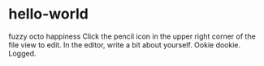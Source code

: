 # hello-world
fuzzy octo happiness
Click the  pencil icon in the upper right corner of the file view to edit. In the editor, write a bit about yourself. Ookie dookie. 
Logged.
